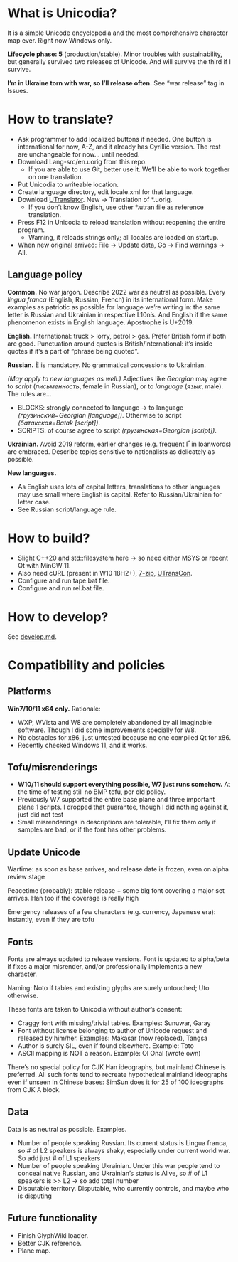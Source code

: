 # What is Unicodia?

It is a simple Unicode encyclopedia and the most comprehensive character map ever. Right now Windows only.

**Lifecycle phase: 5** (production/stable). Minor troubles with sustainability, but generally survived two releases of Unicode. And will survive the third if I survive.

**I’m in Ukraine torn with war, so I’ll release often.** See “war release” tag in Issues.

# How to translate?
* Ask programmer to add localized buttons if needed. One button is international for now, A-Z, and it already has Cyrillic version. The rest are unchangeable for now… until needed.
* Download Lang-src/en.uorig from this repo.
  * If you are able to use Git, better use it. We’ll be able to work together on one translation.
* Put Unicodia to writeable location.
* Create language directory, edit locale.xml for that language.
* Download [UTranslator](https://github.com/Mercury13/utranslator). New → Translation of *.uorig.
  * If you don’t know English, use other \*.utran file as reference translation.
* Press F12 in Unicodia to reload translation without reopening the entire program.
  * Warning, it reloads strings only; all locales are loaded on startup.
* When new original arrived: File → Update data, Go → Find warnings → All.

## Language policy
**Common.** No war jargon. Describe 2022 war as neutral as possible. Every _lingua franca_ (English, Russian, French) in its international form. Make examples as patriotic as possible for language we’re writing in: the same letter is Russian and Ukrainian in respective L10n’s. And English if the same phenomenon exists in English language. Apostrophe is U+2019.

**English.** International: truck > lorry, petrol > gas. Prefer British form if both are good. Punctuation around quotes is British/international: it’s inside quotes if it’s a part of “phrase being quoted”.

**Russian.** Ё is mandatory. No grammatical concessions to Ukrainian.

_(May apply to new languages as well.)_ Adjectives like _Georgian_ may agree to _script_ (_письменность_, female in Russian), or to _language_ (_язык_, male). The rules are…
* BLOCKS: strongly connected to language → to language _(грузинский=Georgian [language])_. Otherwise to script _(батакская=Batak [script])_.
* SCRIPTS: of course agree to script _(грузинская=Georgian [script])_.

**Ukrainian.** Avoid 2019 reform, earlier changes (e.g. frequent Ґ in loanwords) are embraced. Describe topics sensitive to nationalists as delicately as possible.

**New languages.**
* As English uses lots of capital letters, translations to other languages may use small where English is capital. Refer to Russian/Ukrainian for letter case.
* See Russian script/language rule.

# How to build?
* Slight C++20 and std::filesystem here → so need either MSYS or recent Qt with MinGW 11.
* Also need cURL (present in W10 18H2+), [7-zip](https://7-zip.org), [UTransCon](https://github.com/Mercury13/utranslator).
* Configure and run tape.bat file.
* Configure and run rel.bat file.

# How to develop?
See [develop.md](develop.md).

# Compatibility and policies

## Platforms
**Win7/10/11 x64 only.** Rationale:
* WXP, WVista and W8 are completely abandoned by all imaginable software. Though I did some improvements specially for W8.
* No obstacles for x86, just untested because no one compiled Qt for x86.
* Recently checked Windows 11, and it works.

## Tofu/misrenderings
* **W10/11 should support everything possible, W7 just runs somehow.** At the time of testing still no BMP tofu, per old policy.
* Previously W7 supported the entire base plane and three important plane 1 scripts. I dropped that guarantee, though I did nothing against it, just did not test
* Small misrenderings in descriptions are tolerable, I’ll fix them only if samples are bad, or if the font has other problems.

## Update Unicode
Wartime: as soon as base arrives, and release date is frozen, even on alpha review stage

Peacetime (probably): stable release + some big font covering a major set arrives. Han too if the coverage is really high

Emergency releases of a few characters (e.g. currency, Japanese era): instantly, even if they are tofu

## Fonts
Fonts are always updated to release versions. Font is updated to alpha/beta if fixes a major misrender, and/or professionally implements a new character.

Naming: Noto if tables and existing glyphs are surely untouched; Uto otherwise.

These fonts are taken to Unicodia without author’s consent:
* Craggy font with missing/trivial tables. Examples: Sunuwar, Garay
* Font without license belonging to author of Unicode request and released by him/her. Examples: Makasar (now replaced), Tangsa
* Author is surely SIL, even if found elsewhere. Example: Toto
* ASCII mapping is NOT a reason. Example: Ol Onal (wrote own)

There’s no special policy for CJK Han ideographs, but mainland Chinese is preferred. All such fonts tend to recreate hypothetical mainland ideographs even if unseen in Chinese bases: SimSun does it for 25 of 100 ideographs from CJK A block.

## Data
Data is as neutral as possible. Examples.
* Number of people speaking Russian. Its current status is Lingua franca, so # of L2 speakers is always shaky, especially under current world war. So add just # of L1 speakers
* Number of people speaking Ukrainian. Under this war people tend to conceal native Russian, and Ukrainian’s status is Alive, so # of L1 speakers is >> L2 → so add total number
* Disputable territory. Disputable, who currently controls, and maybe who is disputing

## Future functionality
* Finish GlyphWiki loader.
* Better CJK reference.
* Plane map.
